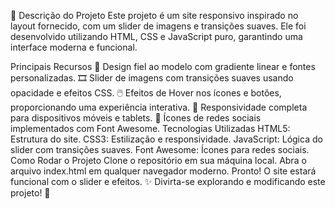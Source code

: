 📄 Descrição do Projeto
Este projeto é um site responsivo inspirado no layout fornecido, com um slider de imagens e transições suaves. Ele foi desenvolvido utilizando HTML, CSS e JavaScript puro, garantindo uma interface moderna e funcional.

Principais Recursos
🎨 Design fiel ao modelo com gradiente linear e fontes personalizadas.
🎞️ Slider de imagens com transições suaves usando opacidade e efeitos CSS.
🖱️ Efeitos de Hover nos ícones e botões, proporcionando uma experiência interativa.
📱 Responsividade completa para dispositivos móveis e tablets.
🔗 Ícones de redes sociais implementados com Font Awesome.
Tecnologias Utilizadas
HTML5: Estrutura do site.
CSS3: Estilização e responsividade.
JavaScript: Lógica do slider com transições suaves.
Font Awesome: Ícones para redes sociais.
Como Rodar o Projeto
Clone o repositório em sua máquina local.
Abra o arquivo index.html em qualquer navegador moderno.
Pronto! O site estará funcional com o slider e efeitos.
✨ Divirta-se explorando e modificando este projeto! 🚀